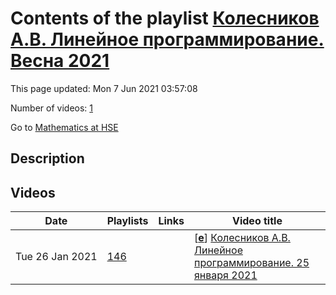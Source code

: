 # Contents of the playlist [Колесников А.В. Линейное программирование. Весна 2021](https://www.youtube.com/playlist?list=PLq3E5oubNNoAFG1uAMUgWNeG0Mt5UY3N4)

This page updated: Mon 7 Jun 2021 03:57:08

Number of videos: [1](#videos)

Go to [Mathematics at HSE](../README.md)

## Description



## Videos

|Date|Playlists|Links|Video title|
|---|---|---|---|
| Tue&nbsp;26&nbsp;Jan&nbsp;2021 | [146](../playlists/146 "Колесников А.В. Линейное программирование. Весна 2021") |  | [[**e**](https://studio.youtube.com/video/6h9eKxEO79o/edit "Edit")] [Колесников А.В. Линейное программирование. 25 января 2021](https://www.youtube.com/watch?v=6h9eKxEO79o&list=PLq3E5oubNNoAFG1uAMUgWNeG0Mt5UY3N4 "Лекция 2") |
